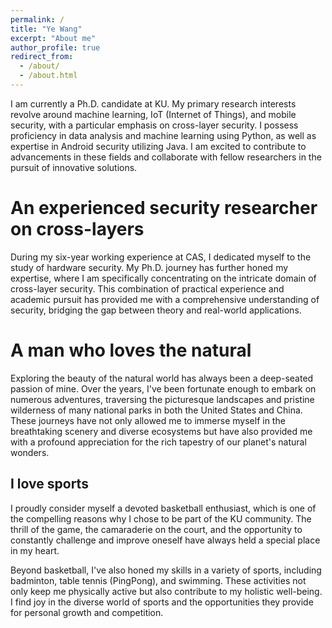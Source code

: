 ```yaml
---
permalink: /
title: "Ye Wang"
excerpt: "About me"
author_profile: true
redirect_from: 
  - /about/
  - /about.html
---
```


I am currently a Ph.D. candidate at KU. My primary research interests revolve around machine learning, IoT (Internet of Things), and mobile security, with a particular emphasis on cross-layer security. I possess proficiency in data analysis and machine learning using Python, as well as expertise in Android security utilizing Java. I am excited to contribute to advancements in these fields and collaborate with fellow researchers in the pursuit of innovative solutions.

An experienced security researcher on cross-layers
======
During my six-year working experience at CAS, I dedicated myself to the study of hardware security. My Ph.D. journey has further honed my expertise, where I am specifically concentrating on the intricate domain of cross-layer security. This combination of practical experience and academic pursuit has provided me with a comprehensive understanding of security, bridging the gap between theory and real-world applications.

A man who loves the natural
======
Exploring the beauty of the natural world has always been a deep-seated passion of mine. Over the years, I've been fortunate enough to embark on numerous adventures, traversing the picturesque landscapes and pristine wilderness of many national parks in both the United States and China. These journeys have not only allowed me to immerse myself in the breathtaking scenery and diverse ecosystems but have also provided me with a profound appreciation for the rich tapestry of our planet's natural wonders.

I love sports
------
I proudly consider myself a devoted basketball enthusiast, which is one of the compelling reasons why I chose to be part of the KU community. The thrill of the game, the camaraderie on the court, and the opportunity to constantly challenge and improve oneself have always held a special place in my heart.

Beyond basketball, I've also honed my skills in a variety of sports, including badminton, table tennis (PingPong), and swimming. These activities not only keep me physically active but also contribute to my holistic well-being. I find joy in the diverse world of sports and the opportunities they provide for personal growth and competition.



